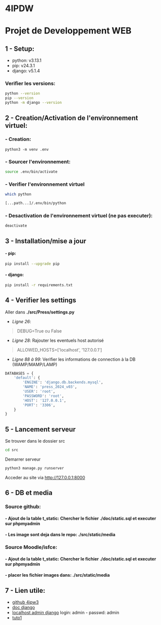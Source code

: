 # 4IPDW
# Projet de Developpement WEB
## 1 - Setup:
- python: v3.13.1
- pip: v24.3.1
- django: v5.1.4
### Verifier les versions:
```bash
python --version
pip --version
python -m django --version
```
## 2 - Creation/Activation de l'environnement virtuel:
### - Creation:
```
python3 -m venv .env
```
### - Sourcer l'environnement:
```bash
source .env/bin/activate
```
### - Verifier l'environnement virtuel
```bash
which python

[...path...]/.env/bin/python
```
### - Desactivation de l'environnement virtuel (ne pas executer):
```bash
deactivate
```
## 3 - Installation/mise a jour
#### - pip:
```bash
pip install --upgrade pip
```
#### - django:
```bash
pip install -r requirements.txt
```
## 4 - Verifier les settings
Aller dans **./src/Press/settings.py**
- *Ligne 26*: 
>DEBUG=True ou False
- *Ligne 28*: 
Rajouter les eventuels host autorisé
>ALLOWED_HOSTS=['localhost', '127.0.0.1'] 
- *Ligne 88 à 99*: Verifier les informations de connection à la DB (WAMP/MAMP/LAMP)
```python
DATABASES = {
    'default': {
        'ENGINE': 'django.db.backends.mysql',
        'NAME': 'press_2024_v03',
        'USER': 'root',
        'PASSWORD': 'root',
        'HOST': '127.0.0.1',
        'PORT': '3306',
    }
}
```
## 5 - Lancement serveur
Se trouver dans le dossier src
```bash
cd src
```
Demarrer serveur
```bash
python3 manage.py runserver
```
Acceder au site via http://127.0.0.1:8000
## 6 - DB et media
### Source github: 
#### - Ajout de la table t_static: Chercher le fichier ./doc/static.sql et executer sur phpmyadmin
#### - Les image sont deja dans le repo: ./src/static/media
### Source Moodle/isfce:
#### - Ajout de la table t_static: Chercher le fichier ./doc/static.sql et executer sur phpmyadmin
#### - placer les fichier images dans: ./src/static/media
## 7 - Lien utile:
- [github 4ipw3](https://github.com/iMomobxl/4ipw3-project.git)
- [doc django](https://docs.djangoproject.com/fr/5.1/)
- [localhost admin django](http://127.0.0.1:8000/admin) login: admin - passwd: admin
- [tuto1](https://www.synbioz.com/blog/tech/image-placeholder)